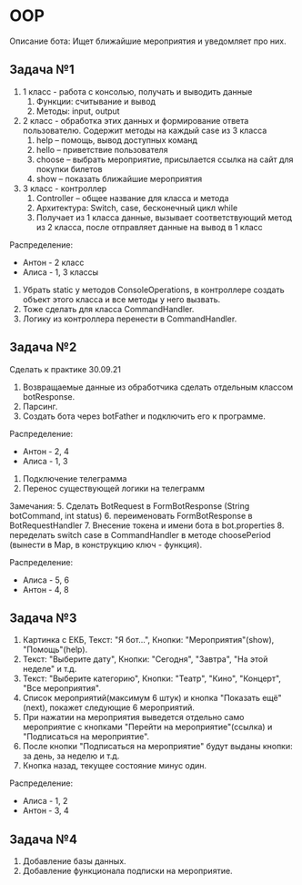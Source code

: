 # OOP
Описание бота: Ищет ближайшие мероприятия и уведомляет про них.

## Задача №1

1. 1 класс - работа с консолью, получать и выводить данные
   1. Функции: считывание и вывод
   2. Методы: input, output
2. 2 класс - обработка этих данных и формирование ответа пользователю. Содержит методы на каждый case из 3 класса
   1. help – помощь, вывод доступных команд
   2. hello – приветствие пользователя
   3. choose – выбрать мероприятие, присылается ссылка на сайт для покупки билетов
   4. show – показать ближайшие мероприятия
3. 3 класс - контроллер
   1. Controller – общее название для класса и метода
   2. Архитектура: Switch, case, бесконечный цикл while
   3. Получает из 1 класса данные, вызывает соответствующий метод из 2 класса, после отправляет данные на вывод в 1 класс

Распределение:
- Антон - 2 класс
- Алиса - 1, 3 классы

1. Убрать static у методов ConsoleOperations, в контроллере создать объект этого класса и все методы у него вызвать.
2. Тоже сделать для класса CommandHandler.
3. Логику из контроллера перенести в CommandHandler.

## Задача №2
Сделать к практике 30.09.21

1. Возвращаемые данные из обработчика сделать отдельным классом botResponse.
2. Парсинг.
3. Создать бота через botFather и подключить его к программе.

Распределение:
- Антон - 2, 4
- Алиса - 1, 3

1. Подключение телеграмма
2. Перенос существующей логики на телеграмм

Замечания:
5. Сделать BotRequest в FormBotResponse (String botCommand, int status)
6. переименовать FormBotResponse в BotRequestHandler
7. Внесение токена и имени бота в bot.properties
8. переделать switch case в CommandHandler в методе choosePeriod (вынести в Map, в конструкцию ключ - функция).

Распределение:
- Алиса - 5, 6
- Антон - 4, 8

## Задача №3

1. Картинка с ЕКБ, Текст: "Я бот...", Кнопки: "Мероприятия"(show), "Помощь"(help).
2. Текст: "Выберите дату", Кнопки: "Сегодня", "Завтра", "На этой неделе" и т.д.
3. Текст: "Выберите категорию", Кнопки: "Театр", "Кино", "Концерт", "Все мероприятия".
4. Список мероприятий(максимум 6 штук) и кнопка "Показать ещё"(next), покажет
   следующие 6 мероприятий.
5. При нажатии на мероприятия выведется отдельно само мероприятие с кнопками
   "Перейти на мероприятие"(ссылка) и "Подписаться на мероприятие".
6. После кнопки "Подписаться на мероприятие" будут выданы кнопки: за день, за неделю и т.д.
7. Кнопка назад, текущее состояние минус один.

Распределение:
- Алиса - 1, 2
- Антон - 3, 4

## Задача №4

1. Добавление базы данных.
2. Добавление функционала подписки на мероприятие.
